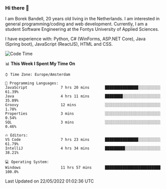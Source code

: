 ### Hi there 👋

I am Borek Bandell, 20 years old living in the Netherlands. I am interested in general programming/coding and web development. Currently, I am a student Software Engineering at the Fontys University of Applied Sciences.

I have experience with: Python, C# (WinForms, ASP.NET Core), Java (Spring boot), JavaScript (ReactJS), HTML and CSS.

<!--START_SECTION:waka-->
![Code Time](http://img.shields.io/badge/Code%20Time-145%20hrs%2026%20mins-blue)

📊 **This Week I Spent My Time On** 

```text
⌚︎ Time Zone: Europe/Amsterdam

💬 Programming Languages: 
JavaScript               7 hrs 20 mins       ███████████████░░░░░░░░░░   61.39% 
Java                     4 hrs 11 mins       ████████░░░░░░░░░░░░░░░░░   35.09% 
Groovy                   12 mins             ░░░░░░░░░░░░░░░░░░░░░░░░░   1.78% 
Properties               3 mins              ░░░░░░░░░░░░░░░░░░░░░░░░░   0.54% 
SQL                      3 mins              ░░░░░░░░░░░░░░░░░░░░░░░░░   0.46%

🔥 Editors: 
VS Code                  7 hrs 23 mins       ███████████████░░░░░░░░░░   61.79% 
IntelliJ                 4 hrs 34 mins       █████████░░░░░░░░░░░░░░░░   38.21%

💻 Operating System: 
Windows                  11 hrs 57 mins      █████████████████████████   100.0%

```


 Last Updated on 22/05/2022 01:02:36 UTC
<!--END_SECTION:waka-->

<!--**tcBorek2002/tcBorek2002** is a ✨ _special_ ✨ repository because its `README.md` (this file) appears on your GitHub profile.

Here are some ideas to get you started:

- 🔭 I’m currently working on ...
- 🌱 I’m currently learning ...
- 👯 I’m looking to collaborate on ...
- 🤔 I’m looking for help with ...
- 💬 Ask me about ...
- 📫 How to reach me: ...
- 😄 Pronouns: ...
- ⚡ Fun fact: ...
-->
